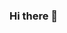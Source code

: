 ### Hi there 👋

<!--
**xandevmferreira/xandevmferreira** is a ✨ _special_ ✨ repository because its `README.md` (this file) appears on your GitHub profile.

Here are some ideas to get you started:
- 🚀 Estudando na velocidade da luz o curso front-End da Allura.
- 👯 I’m looking to collaborate on ...
- 🤔 I’m looking for help with ...
- 💬 Contate-me no email: alexandrevmferreira@gmail.com
- 📫 How to reach me: ...
--> 
